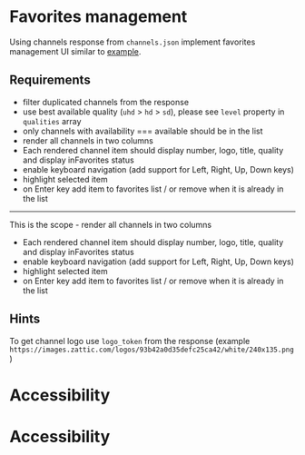 # Favorites management

Using channels response from `channels.json` implement favorites management UI
similar to [example](https://zattoo-abox-staging.zattoo.com/settings/favorites?login=00003322&password=12345).

## Requirements
- filter duplicated channels from the response
- use best available quality (`uhd` > `hd` > `sd`), please see `level` property in `qualities` array
- only channels with availability === available should be in the list
- render all channels in two columns
- Each rendered channel item should display number, logo, title, quality and display inFavorites status
- enable keyboard navigation (add support for Left, Right, Up, Down keys)
- highlight selected item
- on Enter key add item to favorites list / or remove when it is already in the list
----------------------------------------------------------------
This is the scope - render all channels in two columns
- Each rendered channel item should display number, logo, title, quality and display inFavorites status
- enable keyboard navigation (add support for Left, Right, Up, Down keys)
- highlight selected item
- on Enter key add item to favorites list / or remove when it is already in the list

## Hints
To get channel logo use `logo_token` from the response (example `https://images.zattic.com/logos/93b42a0d35defc25ca42/white/240x135.png`)
# Accessibility
# Accessibility
